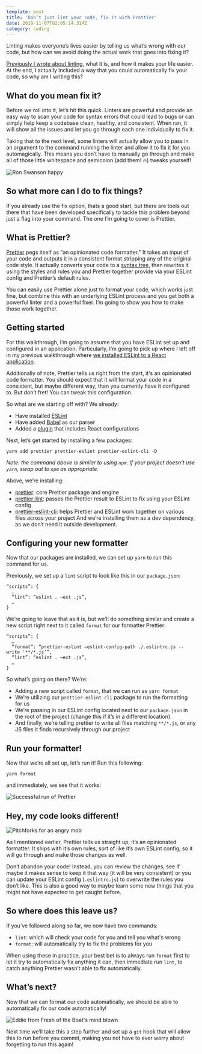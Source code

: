 ```yaml
---
template: post
title: 'Don’t just lint your code, fix it with Prettier'
date: 2019-11-07T02:05:14.314Z
category: coding
---
```

Linting makes everyone’s lives easier by telling us what’s wrong with our code, but how can we avoid doing the actual work that goes into fixing it?

[Previously I wrote about linting](https://www.freecodecamp.org/news/what-is-linting-and-how-can-it-save-you-time/), what it is, and how it makes your life easier. At the end, I actually included a way that you could automatically fix your code, so why am I writing this?

## What do you mean fix it?

Before we roll into it, let’s hit this quick. Linters are powerful and provide an easy way to scan your code for syntax errors that could lead to bugs or can simply help keep a codebase clean, healthy, and consistent. When ran, it will show all the issues and let you go through each one individually to fix it.

Taking that to the next level, some linters will actually allow you to pass in an argument to the command running the linter and allow it to fix it for you automagically. This means you don’t have to manually go through and make all of those little whitespace and semicolon (add them! 🔥) tweaks yourself!

![Ron Swanson happy](/assets/ron-swanson-happy.gif)

## So what more can I do to fix things?

If you already use the fix option, thats a good start, but there are tools out there that have been developed specifically to tackle this problem beyond just a flag into your command. The one I’m going to cover is Prettier.

## What is Prettier?

[Prettier](https://prettier.io/) pegs itself as “an opinionated code formatter." It takes an input of your code and outputs it in a consistent format stripping any of the original code style. It actually converts your code to a [syntax tree](https://github.com/benjamn/recast), then rewrites it using the styles and rules you and Prettier together provide via your ESLint config and Prettier’s default rules.

You can easily use Prettier alone just to format your code, which works just fine, but combine this with an underlying ESLint process and you get both a powerful linter and a powerful fixer. I’m going to show you how to make those work together.

## Getting started

For this walkthrough, I’m going to assume that you have ESLint set up and configured in an application. Particularly, I’m going to pick up where I left off in my previous walkthrough where [we installed ESLint to a React application](https://www.freecodecamp.org/news/what-is-linting-and-how-can-it-save-you-time/).

Additionally of note, Prettier tells us right from the start, it's an opinionated code formatter. You should expect that it will format your code in  a consistent, but maybe different way, than you currently have it configured to. But don’t fret! You can tweak this configuration.

So what are we starting off with? We already:

* Have installed [ESLint](https://github.com/eslint/eslint)
* Have added [Babel](https://github.com/babel/babel-eslint) as our parser
* Added a [plugin](https://github.com/yannickcr/eslint-plugin-react) that includes React configurations

Next, let’s get started by installing a few packages:

```
yarn add prettier prettier-eslint prettier-eslint-cli -D
```

_Note: the command above is similar to using `npm`. If your project doesn't use `yarn`, swap out to `npm` as appropriate._

Above, we’re installing:

* [prettier](https://github.com/prettier/prettier): core Prettier package and engine
* [prettier-lint](https://github.com/prettier/prettier-eslint): passes the Prettier result to ESLint to fix using your ESLint config
* [prettier-eslint-cli](https://github.com/prettier/prettier-eslint-cli): helps Prettier and ESLint work together on various files across your project
  And we’re installing them as a dev dependency, as we don’t need it outside development.

## Configuring your new formatter

Now that our packages are installed, we can set up `yarn` to run this command for us.

Previously, we set up a `lint` script to look like this in our `package.json`:

```
“scripts”: {
  …
  “lint”: “eslint . —ext .js”,
  …
}
```

We’re going to leave that as it is, but we’ll do something similar and create a new script right next to it called `format` for our formatter Prettier:

```
“scripts”: {
  …
  “format”: “prettier-eslint —eslint-config-path ./.eslintrc.js --write '**/*.js’”,
  “lint”: “eslint . —ext .js”,
  …
}
```

So what’s going on there? We’re:

* Adding a new script called `format`, that we can run as `yarn format`
* We’re utilizing our `prettier-eslint-cli` package to run the formatting for us
* We’re passing in our ESLint config located next to our `package.json` in the root of the project (change this if it’s in a different location)
* And finally, we’re telling prettier to write all files matching `**/*.js`, or any JS files it finds recursively through our project

## Run your formatter!

Now that we’re all set up, let’s run it! Run this following:

```
yarn format
```

and immediately, we see that it works:


![Successful run of Prettier](/assets/prettier-command-line-success.png)

## Hey, my code looks different!

![Pitchforks for an angry mob](/assets/spongebob-pitchforks.gif)

As I mentioned earlier, Prettier tells us straight up, it’s an opinionated formatter. It ships with it’s own rules, sort of like it’s own ESLint config, so it will go through and make those changes as well.

Don’t abandon your code! Instead, you can review the changes, see if maybe it makes sense to keep it that way (it will be very consistent) or you can update your ESLint config (`.eslintrc.js`) to overwrite the rules you don’t like. This is also a good way to maybe learn some new things that you might not have expected to get caught before.

## So where does this leave us?

If you’ve followed along so far, we now have two commands:

* `lint`: which will check your code for you and tell you what's wrong
* `format`: will automatically try to fix the problems for you

When using these in practice, your best bet is to always run `format` first to let it try to automatically fix anything it can, then immediate run `lint`, to catch anything Prettier wasn’t able to fix automatically.

## What’s next?

Now that we can format our code automatically, we should be able to automatically fix our code automatically!


![Eddie from Fresh of the Boat's mind blown](/assets/fresh-off-the-boat-mind-blown.gif)

Next time we’ll take this a step further and set up a `git` hook that will allow this to run before you commit, making you not have to ever worry about forgetting to run this again!
